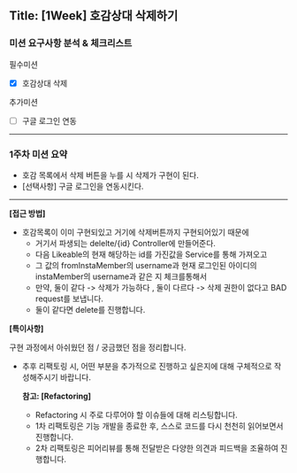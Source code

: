 ## Title: [1Week] 호감상대 삭제하기

### 미션 요구사항 분석 & 체크리스트
필수미션
- [x] 호감상대 삭제

추가미션
- [ ] 구글 로그인 연동

---

### 1주차 미션 요약

- 호감 목록에서 삭제 버튼을 누를 시 삭제가 구현이 된다.
- [선택사항] 구글 로그인을 연동시킨다.

---

**[접근 방법]**
 
- 호감목록이 이미 구현되있고 거기에 삭제버튼까지 구현되어있기 때문에 
  - 거기서 파생되는 delelte/{id} Controller에 만들어준다.
  - 다음 Likeable의 현재 해당하는 id를 가진값을 Service를 통해 가져오고
  - 그 값의 fromInstaMember의 username과 현재 로그인된 아이디의 instaMember의 username과 같은 지 체크를통해서
  - 만약, 둘이 같다 -> 삭제가 가능하다 , 둘이 다르다 -> 삭제 권한이 없다고 BAD request를 보냅니다.
  - 둘이 같다면 delete를 진행합니다.
    



**[특이사항]**

구현 과정에서 아쉬웠던 점 / 궁금했던 점을 정리합니다.

- 추후 리팩토링 시, 어떤 부분을 추가적으로 진행하고 싶은지에 대해 구체적으로 작성해주시기 바랍니다.

  **참고: [Refactoring]**

    - Refactoring 시 주로 다루어야 할 이슈들에 대해 리스팅합니다.
    - 1차 리팩토링은 기능 개발을 종료한 후, 스스로 코드를 다시 천천히 읽어보면서 진행합니다.
    - 2차 리팩토링은 피어리뷰를 통해 전달받은 다양한 의견과 피드백을 조율하여 진행합니다.